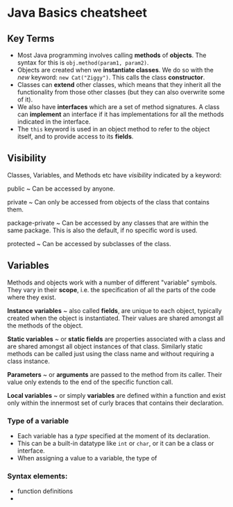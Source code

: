 # Java Basics cheatsheet

## Key Terms

- Most Java programming involves calling **methods** of **objects**. The syntax for this is `obj.method(param1, param2)`.
- Objects are created when we **instantiate classes**. We do so with the *new* keyword: `new Cat("Ziggy")`. This calls the class **constructor**.
- Classes can **extend** other classes, which means that they inherit all the functionality from those other classes (but they can also overwrite some of it).
- We also have **interfaces** which are a set of method signatures. A class can **implement** an interface if it has implementations for all the methods indicated in the interface.
- The `this` keyword is used in an object method to refer to the object itself, and to provide access to its **fields**.

## Visibility

Classes, Variables, and Methods etc have *visibility* indicated by a keyword:

public
  ~ Can be accessed by anyone.

private
  ~ Can only be accessed from objects of the class that contains them.

package-private
  ~ Can be accessed by any classes that are within the same package. This is also the default, if no specific word is used.

protected
  ~ Can be accessed by subclasses of the class.

## Variables

Methods and objects work with a number of different "variable" symbols. They vary in their **scope**, i.e. the specification of all the parts of the code where they exist.

**Instance variables**
  ~ also called **fields**, are unique to each object, typically created when the object is instantiated. Their values are shared amongst all the methods of the object.

**Static variables**
  ~ or **static fields** are properties associated with a class and are shared amongst all object instances of that class. Similarly static methods can be called just using the class name and without requiring a class instance.

**Parameters**
  ~ or **arguments** are passed to the method from its caller. Their value only extends to the end of the specific function call.

**Local variables**
  ~ or simply **variables** are defined within a function and exist only within the innermost set of curly braces that contains their declaration.

### Type of a variable

- Each variable has a *type* specified at the moment of its declaration.
- This can be a built-in datatype like `int` or `char`, or it can be a class or interface.
- When assigning a value to a variable, the type of

### Syntax elements:

- function definitions
-
